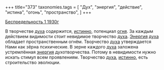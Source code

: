 +++
title="373"
taxonomies.tags = [
 "Дух",
 "энергия",
 "действие",
 "истина",
 "огонь",
 "пространство",
]
+++

[Беспредельность 1 1930г](/agni/1930)

В творчестве [духа](/tags/Дух) содержится, [истинно](/tags/истина), потенциал [огня](/tags/огонь). За каждым действием видимости стоит невидимое творчество [духа](/tags/Дух). [Энергия](/tags/[энергия](/tags/энергия)) [духа](/tags/Дух) обладает пространственным огнём. Творчество [духа](/tags/Дух) утверждается Нами как зёрна психические. В зерне каждого [духа](/tags/Дух) заложена устремлённая [энергия](/tags/энергия) духотворчества. Потому в невидимости нужно искать стимул всем проявлениям. Творчество [духа](/tags/Дух), [истинно](/tags/истина), есть строительство эволюции.